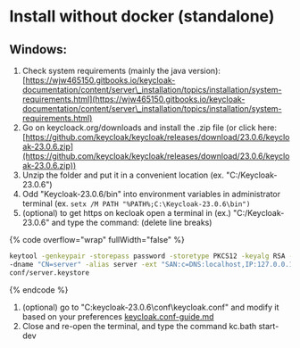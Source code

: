 # Install without docker (standalone)

## Windows:

1. Check system requirements (mainly the java version): [https://wjw465150.gitbooks.io/keycloak-documentation/content/server\_installation/topics/installation/system-requirements.html](https://wjw465150.gitbooks.io/keycloak-documentation/content/server\_installation/topics/installation/system-requirements.html)
2. Go on keycloack.org/downloads and install the .zip file (or click here: [https://github.com/keycloak/keycloak/releases/download/23.0.6/keycloak-23.0.6.zip](https://github.com/keycloak/keycloak/releases/download/23.0.6/keycloak-23.0.6.zip))
3. Unzip the folder and put it in a convenient location (ex. "C:/Keycloak-23.0.6")
4. Odd "Keycloak-23.0.6/bin" into environment variables in administrator terminal (ex. `setx /M PATH "%PATH%;C:\Keycloak-23.0.6\bin")`
5. (optional) to get https on kecloak open a terminal in (ex.) "C:/Keycloak-23.0.6" and type the command: (delete line breaks)

{% code overflow="wrap" fullWidth="false" %}
```bash
keytool -genkeypair -storepass password -storetype PKCS12 -keyalg RSA -keysize 2048
-dname "CN=server" -alias server -ext "SAN:c=DNS:localhost,IP:127.0.0.1" -keystore
conf/server.keystore
```
{% endcode %}

1. (optional) go to  "C:keycloak-23.0.6\conf\keycloak.conf" and modify it based on your preferences [keycloak.conf-guide.md](keycloak.conf-guide.md "mention")
2. Close and re-open the terminal, and type the command kc.bath start-dev
